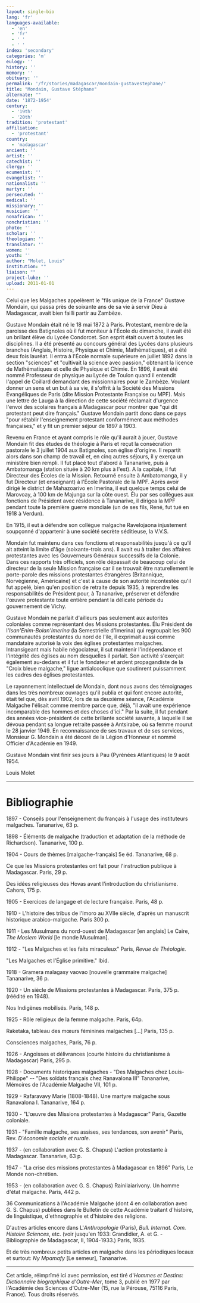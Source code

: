 ```yaml
---
layout: single-bio
lang: 'fr'
languages-available:
  - 'en'
  - 'fr'
  - ' '
  - ' '
index: 'secondary'
categories: 'm'
eulogy: ''
history: ''
memory: ''
obituary: ''
permalink: '/fr/stories/madagascar/mondain-gustavestephane/'
title: "Mondain, Gustave Stéphane"
alternate: ""
date: '1872-1954'
century:
  - '19th'
  - '20th'
tradition: 'protestant'
affiliation:
  - 'protestant'
country:
  - 'madagascar'
ancient: ''
artist: ''
catechist: ''
clergy: ''
ecumenist: ''
evangelist: ''
nationalist: ''
martyr: ''
persecuted: ''
medical: ''
missionary: ''
musician: ''
nonafrican: ''
nonchristian: ''
photo: ''
scholar: ''
theologian: ''
translator: ''
women: ''
youth: ''
author: "Molet, Louis"
institution: ""
liaison: ""
project-luke: ''
upload: 2011-01-01
---
```




Celui que les Malgaches appelèrent le "fils unique de la France" Gustave Mondain, qui passa près de soixante ans de sa vie à servir Dieu à Madagascar, avait bien failli partir au Zambèze.

Gustave Mondain était né le 18 mai 1872 à Paris. Protestant, membre de la paroisse des Batignoles où il fut moniteur à l'École du dimanche, il avait été un brillant élève du Lycée Condorcet. Son esprit était ouvert à toutes les disciplines. Il a été présenté au concours général des Lycées dans plusieurs branches (Anglais, Histoire, Physique et Chimie, Mathématiques), et a été deux fois lauréat. Il entra à l'École normale supérieure en juillet 1892 dans la section "sciences" et "cultivait la science avec passion," obtenant la licence de Mathématiques et celle de Physique et Chimie. En 1896, il avait été nommé Professeur de physique au Lycée de Toulon quand il entendit l'appel de Coillard demandant des missionnaires pour le Zambèze. Voulant donner un sens et un but à sa vie, il s'offrit à la Société des Missions Evangéliques de Paris (dite Mission Protestante Française ou MPF). Mais une lettre de Lauga à la direction de cette société réclamait d'urgence l'envoi des scolaires français à Madagascar pour montrer que "qui dit protestant peut dire français." Gustave Mondain partit donc dans ce pays "pour rétablir l'enseignement protestant conformément aux méthodes françaises," et y fit un premier séjour de 1897 à 1903.

Revenu en France et ayant compris le rôle qu'il aurait à jouer, Gustave Mondain fit des études de théologie à Paris et reçut la consécration pastorale le 3 juillet 1904 aux Batignoles, son église d'origine. Il repartit alors dans son champ de travail et, en cinq autres séjours, il y exerça un ministère bien rempli. Il fut placé tout d'abord à Tananarive, puis à Ambatomanga (station située à 20 km plus à l'est). A la capitale, il fut Directeur des Écoles de la Mission. Retourné ensuite à Ambatomanga, il y fut Directeur (et enseignant) à l'École Pastorale de la MPF. Après avoir dirigé le district de Mahazoarivo en Imerina, il eut quelque temps celui de Marovoay, à 100 km de Majunga sur la côte ouest. Élu par ses collègues aux fonctions de Président avec résidence à Tananarive, il dirigea la MPF pendant toute la première guerre mondiale (un de ses fils, René, fut tué en 1918 à Verdun).

En 1915, il eut à défendre son collègue malgache Ravelojaona injustement soupçonné d'appartenir à une société secrète séditieuse, la V.V.S.

Mondain fut maintenu dans ces fonctions et responsabilités jusqu'á ce qu'il ait atteint la limite d'âge (soixante-trois ans). Il avait eu à traiter des affaires protestantes avec les  Gouverneurs Généraux successifs de la Colonie. Dans ces rapports très officiels, son rôle dépassait de beaucoup celui de directeur de la seule Mission française car il se trouvait être naturellement le porte-parole des missions protestantes étrangères (Britannique, Norvégienne, Américaine) et c'est à cause de son autorité incontestée qu'il fut appelé, bien qu'en position de retraite depuis 1935, à reprendre les responsabilités de Président pour, à Tananarive, préserver et défendre l'œuvre protestante toute entière pendant la délicate période du gouvernement de Vichy.

Gustave Mondain ne parlait d'ailleurs pas seulement aux autorités coloniales comme représentant des Missions protestantes. Élu Président de l'*Isan'Enim-Bolan'Imerina* (la Semestrielle d'Imerina) qui regroupait les 900 communautés protestantes du nord de l'ile, il exprimait aussi comme mandataire autorisé la voix des églises protestantes malgaches. Intransigeant mais habile négociateur, il sut maintenir l'indépendance et l'intégrité des églises au nom desquelles il parlait. Son activité s'exerçait également au-dedans et il fut le fondateur et ardent propagandiste de la "Croix bleue malgache," ligue antialcoolique que soutinrent puissamment les cadres des églises protestantes.

Le rayonnement intellectuel de Mondain, dont nous avons des témoignages dans les très nombreux ouvrages qu'il publia et qui font encore autorité, était tel que, dès avril 1902, lors de sa deuxième séance, l'Académie Malgache l'élisait comme membre parce que, déjà, "il avait une expérience incomparable des hommes et des choses d'ici." Par la suite, il fut pendant des années vice-président de cette brillante société savante, à laquelle il se dévoua pendant sa longue retraite passée à Antsirabe, où sa femme mourut le 28 janvier 1949. En reconnaissance de ses travaux et de ses services, Monsieur G. Mondain a été décoré de la Légion d'Honneur et nommé Officier d'Académie en 1949.

Gustave Mondain vint finir ses jours à Pau (Pyrénées Atlantiques) le 9 août 1954.

Louis Molet

---

# Bibliographie

1897 - Conseils pour l'enseignement du français à l'usage des instituteurs malgaches. Tananarive, 63 p.

1898 - Éléments de malgache (traduction et adaptation de la méthode de Richardson). Tananarive, 100 p.

1904 - Cours de thèmes [malgache-français] 5e éd. Tananarive, 68 p.

Ce que les Missions protestantes ont fait pour l'instruction publique à Madagascar. Paris, 29 p.

Des idées religieuses des Hovas avant l'introduction du christianisme. Cahors, 175 p.

1905 - Exercices de langage et de lecture française. Paris, 48 p.

1910 - L'histoire des tribus de l'Imoro au XVIIe siècle, d'après un manuscrit historique arabico-malgache. Paris 300 p.

1911 - Les Musulmans du nord-ouest de Madagascar [en anglais] Le Caire, *The Moslem World* [le monde Musulman].

1912 - "Les Malgaches et les faits miraculeux" Paris, *Revue de Théologie.*

"Les Malgaches et l'Église primitive." Ibid.

1918 - Gramera malagasy vaovao [nouvelle grammaire malgache] Tananarive, 36 p.

1920 - Un siècle de Missions protestantes à Madagascar. Paris, 375 p. (réédité en 1948).

Nos Indigènes mobilisés. Paris, 148 p.

1925 - Rôle religieux de la femme malgache. Paris, 64p.

Raketaka, tableau des mœurs féminines malgaches […] Paris, 135 p.

Consciences malgaches, Paris, 76 p.

1926 - Angoisses et délivrances (courte histoire du christianisme à Madagascar) Paris, 295 p.

1928 - Documents historiques malgaches - "Des Malgaches chez Louis-Philippe" -- "Des soldats français chez Ranavalona III" Tananarive, Mémoires de l'Académie Malgache VII, 101 p.

1929 - Rafaravavy Marie (1808-1848). Une martyre malgache sous Ranavalona I. Tananarive, 164 p.

1930 - "L'œuvre des Missions protestantes à Madagascar" Paris, Gazette coloniale.

1931 - "Famille malgache, ses assises, ses tendances, son avenir" Paris, Rev. *D'économie sociale et rurale*.

1937 - (en collaboration avec G. S. Chapus) L'action protestante à Madagascar. Tananarive, 63 p.

1947 - "La crise des missions protestantes à Madagascar en 1896" Paris, Le Monde non-chrétien.

1953 - (en collaboration avec G. S. Chapus) Rainilaiarivony. Un homme d'état malgache. Paris, 442 p.

36 Communications à l'Académie Malgache (dont 4 en collaboration avec G. S. Chapus) publiées dans le Bulletin de cette Académie traitant d'histoire, de linguistique, d'ethnographie et d'histoire des religions.

D'autres articles encore dans L'*Anthropologie* (Paris), *Bull. Internat. Com. Histoire Sciences*, etc. (voir jusqu'en 1933: Grandidier, A. et G. - Bibliographie de Madagascar,  II, 1904-1933.) Paris, 1935.

Et de très nombreux petits articles en malgache dans les périodiques locaux et surtout: *Ny Mpamafy* [Le semeur], Tananarive.

---

Cet article, réimprîmé ici avec permission, est tiré d'*Hommes et Destins: Dictionnaire biographique d'Outre-Mer*, tome 3, publié en 1977 par l'Académie des Sciences d'Outre-Mer (15, rue la Pérouse, 75116 Paris, France). Tous droits réservés.